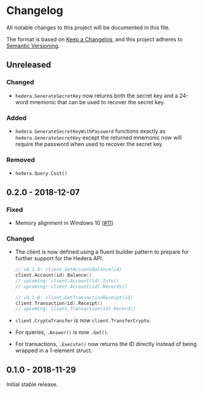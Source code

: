 # Changelog
All notable changes to this project will be documented in this file.

The format is based on [Keep a Changelog](https://keepachangelog.com/en/1.0.0/),
and this project adheres to [Semantic Versioning](https://semver.org/spec/v2.0.0.html).

## Unreleased

### Changed

 - `hedera.GenerateSecretKey` now returns both the secret key and a 24-word mnemonic that can be used to recover the secret key.

### Added

 - `hedera.GenerateSecretKeyWithPassword` functions exactly as `hedera.GenerateSecretKey` except the
   returned mnemonic now will require the password when used to recover the secret key

### Removed

 - `hedera.Query.Cost()`

## 0.2.0 - 2018-12-07

### Fixed

 - Memory alignment in Windows 10 ([#11](https://github.com/hashgraph/hedera-sdk-go/issues/11))

### Changed

 - The client is now defined using a fluent builder pattern to prepare for
   further support for the Hedera API.

    ```go
    // v0.1.0: client.GetAccountBalance(id)
    client.Account(id).Balance()
    // upcoming: client.Account(id).Info()
    // upcoming: client.Account(id).Records()

    // v0.1.0: client.GetTransactionReceipt(id)
    client.Transaction(id).Receipt()
    // upcoming: client.Transaction(id).Record()
    ```

 - `client.CryptoTransfer` is now `client.TransferCrypto`.

 - For queries, `.Answer()` is now `.Get()`.

 - For transactions, `.Execute()` now returns the ID directly instead of being wrapped
   in a 1-element struct.

## 0.1.0 - 2018-11-29

Initial stable release.
